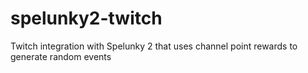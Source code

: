# spelunky2-twitch
Twitch integration with Spelunky 2 that uses channel point rewards to generate random events
